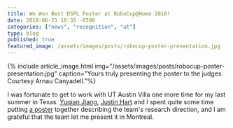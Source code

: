 ```yaml
---
title: We Won Best DSPL Poster at RoboCup@Home 2018!
date: 2018-06-21 18:35 -0500
categories: ["news", "recognition", "ut"]
type: blog
published: true
featured_image: /assets/images/posts/robocup-poster-presentation.jpg
---
```


{% include article_image.html img="/assets/images/posts/robocup-poster-presentation.jpg"
    caption="Yours truly presenting the poster to the judges. Courtesy Arnau Canyadell."%}

I was fortunate to get to work with UT Austin Villa one more time for my last summer in Texas.
[Yuqian Jiang](https://yuqianjiang.us), [Justin Hart](http://justinhart.net) and I spent quite some time putting [a poster](http://doi.org/10.5281/zenodo.3249235)
together describing the team's research direction, and I am grateful that the team let me present it in Montreal.


